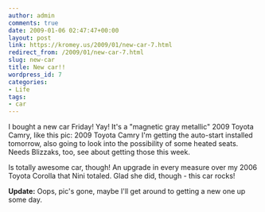 ```yaml
---
author: admin
comments: true
date: 2009-01-06 02:47:47+00:00
layout: post
link: https://kromey.us/2009/01/new-car-7.html
redirect_from: /2009/01/new-car-7.html
slug: new-car
title: New car!!
wordpress_id: 7
categories:
- Life
tags:
- car
---
```


I bought a new car Friday! Yay! It's a "magnetic gray metallic" 2009 Toyota Camry, like this pic:
2009 Toyota Camry
I'm getting the auto-start installed tomorrow, also going to look into the possibility of some heated seats. Needs Blizzaks, too, see about getting those this week.

Is totally awesome car, though! An upgrade in every measure over my 2006 Toyota Corolla that Nini totaled. Glad she did, though - this car rocks!

**Update:** Oops, pic's gone, maybe I'll get around to getting a new one up some day.
